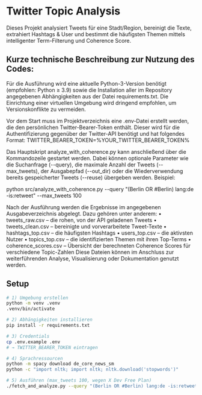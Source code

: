 # Twitter Topic Analysis

Dieses Projekt analysiert Tweets für eine Stadt/Region, bereinigt die Texte, extrahiert Hashtags & User
und bestimmt die häufigsten Themen mittels intelligenter Term-Filterung und Coherence Score.

## Kurze technische Beschreibung zur Nutzung des Codes:
Für die Ausführung wird eine aktuelle Python-3-Version benötigt (empfohlen: Python ≥ 3.9) sowie die Installation aller im Repository angegebenen Abhängigkeiten aus der Datei requirements.txt. Die Einrichtung einer virtuellen Umgebung wird dringend empfohlen, um Versionskonflikte zu vermeiden.

Vor dem Start muss im Projektverzeichnis eine .env-Datei erstellt werden, die den persönlichen Twitter-Bearer-Token enthält. Dieser wird für die Authentifizierung gegenüber der Twitter-API benötigt und hat folgendes Format:
TWITTER_BEARER_TOKEN=%YOUR_TWITTER_BEARER_TOKEN%

Das Hauptskript analyze_with_coherence.py kann anschließend über die Kommandozeile gestartet werden. Dabei können optionale Parameter wie die Suchanfrage (--query), die maximale Anzahl der Tweets (--max_tweets), der Ausgabepfad (--out_dir) oder die Wiederverwendung bereits gespeicherter Tweets (--reuse) übergeben werden. Beispiel:

python src/analyze_with_coherence.py --query "(Berlin OR #Berlin) lang:de -is:retweet" --max_tweets 100

Nach der Ausführung werden die Ergebnisse im angegebenen Ausgabeverzeichnis abgelegt. Dazu gehören unter anderem:
•	tweets_raw.csv – die rohen, von der API geladenen Tweets
•	tweets_clean.csv – bereinigte und vorverarbeitete Tweet-Texte
•	hashtags_top.csv – die häufigsten Hashtags
•	users_top.csv – die aktivsten Nutzer
•	topics_top.csv – die identifizierten Themen mit ihren Top-Terms
•	coherence_scores.csv – Übersicht der berechneten Coherence Scores für verschiedene Topic-Zahlen
Diese Dateien können im Anschluss zur weiterführenden Analyse, Visualisierung oder Dokumentation genutzt werden.


## Setup

```bash
# 1) Umgebung erstellen
python -m venv .venv
.venv/bin/activate

# 2) Abhängigkeiten installieren
pip install -r requirements.txt

# 3) Credentials
cp .env.example .env
# → TWITTER_BEARER_TOKEN eintragen

# 4) Sprachressourcen
python -m spacy download de_core_news_sm
python -c "import nltk; import nltk; nltk.download('stopwords')"

# 5) Ausführen (max_tweets 100, wegen X Dev Free Plan)
./fetch_and_analyze.py --query "(Berlin OR #Berlin) lang:de -is:retweet" --max_tweets 100 --out_dir outputs
